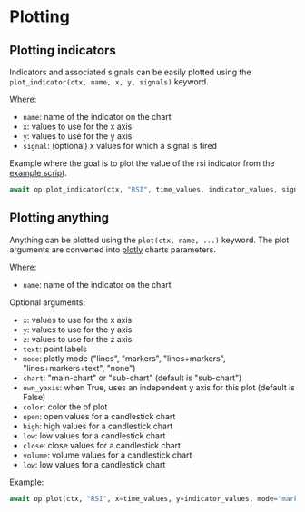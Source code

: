 # Plotting

## Plotting indicators
Indicators and associated signals can be easily plotted using the 
`plot_indicator(ctx, name, x, y, signals)` keyword.

Where:
- `name`: name of the indicator on the chart 
- `x`: values to use for the x axis
- `y`: values to use for the y axis
- `signal`: (optional) x values for which a signal is fired

Example where the goal is to plot the value of the rsi indicator from 
the [example script](../../#script).
``` python
await op.plot_indicator(ctx, "RSI", time_values, indicator_values, signal_times)
```

## Plotting anything

Anything can be plotted using the `plot(ctx, name, ...)` keyword. 
The plot arguments are converted into [plotly](https://plotly.com/javascript/) charts parameters.

Where:
- `name`: name of the indicator on the chart 

Optional arguments:
- `x`: values to use for the x axis
- `y`: values to use for the y axis
- `z`: values to use for the z axis
- `text`: point labels
- `mode`: plotly mode ("lines", "markers", "lines+markers", "lines+markers+text", "none")
- `chart`: "main-chart" or "sub-chart" (default is "sub-chart")
- `own_yaxis`: when True, uses an independent y axis for this plot (default is False)
- `color`: color the of plot
- `open`: open values for a candlestick chart
- `high`: high values for a candlestick chart
- `low`: low values for a candlestick chart
- `close`: close values for a candlestick chart
- `volume`: volume values for a candlestick chart
- `low`: low values for a candlestick chart

Example:
``` python
await op.plot(ctx, "RSI", x=time_values, y=indicator_values, mode="markers")
```

